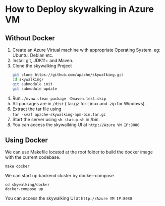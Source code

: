 # How to Deploy skywalking in Azure VM

## Without Docker
1. Create an Azure Virtual machine with appropriate Operating System. eg: Ubuntu, Debian etc.
2. Install git, JDK11+ and Maven.
3. Clone the skywalking Project
    ```bash
    git clone https://github.com/apache/skywalking.git
    cd skywalking/
    git submodule init
    git submodule update
    ```
4. Run `./mvnw clean package -Dmaven.test.skip`
5. All packages are in `/dist` (.tar.gz for Linux and .zip for Windows).
6. Extract the tar file using  
     `tar -xvzf apache-skywalking-apm-bin.tar.gz`  
7. Start the server using `sh statup.sh` in /bin.
8. You can access the skywalking UI at `http://Azure VM IP:8080`


## Using Docker
We can use Makefile located at the root folder to build the docker image with the current codebase.

`make docker`  

We can start up backend cluster by docker-compose

```
cd skywalking/docker   
docker-compose up
```
You can access the skywalking UI at `http://Azure VM IP:8080`



